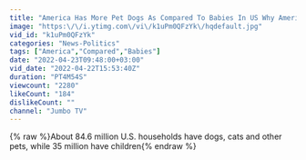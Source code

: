 ```yaml
---
title: "America Has More Pet Dogs As Compared To Babies In US Why American Couples Don't Have Baby | Details"
image: "https:\/\/i.ytimg.com\/vi\/k1uPm0QFzYk\/hqdefault.jpg"
vid_id: "k1uPm0QFzYk"
categories: "News-Politics"
tags: ["America","Compared","Babies"]
date: "2022-04-23T09:48:00+03:00"
vid_date: "2022-04-22T15:53:40Z"
duration: "PT4M54S"
viewcount: "2280"
likeCount: "184"
dislikeCount: ""
channel: "Jumbo TV"
---
```

{% raw %}About 84.6 million U.S. households have dogs, cats and other pets, while 35 million have children{% endraw %}
